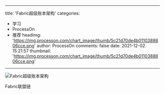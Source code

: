 
---
title: 'Fabric超级账本架构'
categories: 
 - 学习
 - ProcessOn
 - 推荐
headimg: 'https://img.processon.com/chart_image/thumb/5c21d70de4b0110388806cce.png'
author: ProcessOn
comments: false
date: 2021-12-02 15:21:57
thumbnail: 'https://img.processon.com/chart_image/thumb/5c21d70de4b0110388806cce.png'
---

<div>   
<img class="thumb" alt="Fabric超级账本架构" src="https://img.processon.com/chart_image/thumb/5c21d70de4b0110388806cce.png" referrerpolicy="no-referrer">
<p>Fabric联盟链</p>  
</div>
            